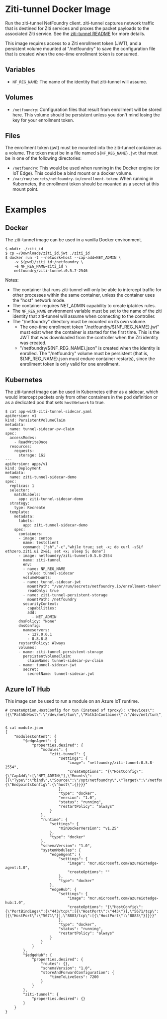 # Ziti-tunnel Docker Image

Run the ziti-tunnel NetFoundry client. ziti-tunnel captures network traffic that
is destined for Ziti services and proxes the packet payloads to the associated
Ziti service. See the [ziti-tunnel README](../README.md) for more details.

This image requires access to a Ziti enrollment token (JWT), and a persistent
volume mounted at "/netfoundry" to save the configuration file that is created
when the one-time enrollment token is consumed.

## Variables

- `NF_REG_NAME`: The name of the identity that ziti-tunnel will assume.

## Volumes

- `/netfoundry`: Configuration files that result from enrollment will be stored
  here. This volume should be persistent unless you don't mind losing the key for
  your enrollment token.

## Files

The enrollment token (jwt) must be mounted into the ziti-tunnel container as a volume.
The token must be in a file named `${NF_REG_NAME}.jwt` that must be in one of the
following directories:

- `/netfoundry`: This would be used when running in the Docker engine (or IoT Edge).
   This could be a bind mount or a docker volume.
- `/var/run/secrets/netfoundry.io/enrollment-token`: When running in Kubernetes,
   the enrollment token should be mounted as a secret at this mount point.

# Examples

## Docker

The ziti-tunnel image can be used in a vanilla Docker environment.

    $ mkdir ./ziti_id
    $ cp ~/Downloads/ziti_id.jwt ./ziti_id
    $ docker run -t --network=host --cap-add=NET_ADMIN \
        -v $(pwd)/ziti_id:/netfoundry \
        -e NF_REG_NAME=ziti_id \
        netfoundry/ziti-tunnel:0.5.7-2546

Notes:

- The container that runs ziti-tunnel will only be able to intercept traffic for
  other processes within the same container, unless the container uses the "host"
  network mode.
- The container requires NET_ADMIN capability to create iptables rules.
- The `NF_REG_NAME` environment variable must be set to the name of the ziti
  identity that ziti-tunnel will assume when connecting to the controller.
- The "/netfoundry" directory must be mounted on its own volume.
  - The one-time enrollment token "/netfoundry/${NF_REG_NAME}.jwt" must exist when
    the container is started for the first time. This is the JWT that was downloaded
    from the controller when the Ziti identity was created.
  - "/netfoundry/${NF_REG_NAME}.json" is created when the identity is enrolled.
    The "/netfoundry" volume must be persistent (that is, ${NF_REG_NAME}.json must
    endure container restarts), since the enrollment token is only valid for one
    enrollment.

## Kubernetes

The ziti-tunnel image can be used in Kubernetes either as a sidecar, which would
intercept packets only from other containers in the pod definition or as a dedicated
pod that sets `hostNetwork` to true.

    $ cat app-with-ziti-tunnel-sidecar.yaml
    apiVersion: v1
    kind: PersistentVolumeClaim
    metadata:
      name: tunnel-sidecar-pv-claim
    spec:
      accessModes:
        - ReadWriteOnce
      resources:
        requests:
          storage: 1Gi
    ---
    apiVersion: apps/v1
    kind: Deployment
    metadata:
      name: ziti-tunnel-sidecar-demo
    spec:
      replicas: 1
      selector:
        matchLabels:
          app: ziti-tunnel-sidecar-demo
      strategy:
        type: Recreate
      template:
        metadata:
          labels:
            app: ziti-tunnel-sidecar-demo
        spec:
          containers:
          - image: centos
            name: testclient
            command: ["sh","-c","while true; set -x; do curl -sSLf ethzero.ziti.ui 2>&1; set +x; sleep 5; done"]
          - image: netfoundry/ziti-tunnel:0.5.8-2554
            name: ziti-tunnel
            env:
            - name: NF_REG_NAME
              value: tunnel-sidecar
            volumeMounts:
            - name: tunnel-sidecar-jwt
              mountPath: "/var/run/secrets/netfoundry.io/enrollment-token"
              readOnly: true
            - name: ziti-tunnel-persistent-storage
              mountPath: /netfoundry
            securityContext:
              capabilities:
              add:
                - NET_ADMIN
          dnsPolicy: "None"
          dnsConfig:
            nameservers:
              - 127.0.0.1
              - 8.8.8.8
          restartPolicy: Always
          volumes:
          - name: ziti-tunnel-persistent-storage
            persistentVolumeClaim:
              claimName: tunnel-sidecar-pv-claim
          - name: tunnel-sidecar-jwt
            secret:
              secretName: tunnel-sidecar.jwt


## Azure IoT Hub

This image can be used to run a module on an Azure IoT runtime.

    # createOption.HostConfig for tun (instead of tproxy): \"Devices\":[{\"PathOnHost\":\"/dev/net/tun\",\"PathInContainer\":\"/dev/net/tun\",\"CgroupPermissions\":\"rwm\"}],


    $ cat module.json
    {
        "modulesContent": {
            "$edgeAgent": {
                "properties.desired": {
                    "modules": {
                        "ziti-tunnel": {
                            "settings": {
                                "image": "netfoundry/ziti-tunnel:0.5.8-2554",
                                "createOptions": "{\"HostConfig\":{\"CapAdd\":[\"NET_ADMIN\"],\"Mounts\":[{\"Type\":\"bind\",\"Source\":\"/opt/netfoundry\",\"Target\":\"/netfoundry\"}],\"NetworkMode\":\"host\"},\"NetworkingConfig\":{\"EndpointsConfig\":{\"host\":{}}}}"
                            },
                            "type": "docker",
                            "version": "1.0",
                            "status": "running",
                            "restartPolicy": "always"
                        }
                    },
                    "runtime": {     
                        "settings": {
                            "minDockerVersion": "v1.25"
                        },
                        "type": "docker"
                    },
                    "schemaVersion": "1.0",
                    "systemModules": {
                        "edgeAgent": {
                            "settings": {
                                "image": "mcr.microsoft.com/azureiotedge-agent:1.0",
                                "createOptions": ""
                            },
                            "type": "docker"
                        },
                        "edgeHub": {
                            "settings": {
                                "image": "mcr.microsoft.com/azureiotedge-hub:1.0",
                                "createOptions": "{\"HostConfig\":{\"PortBindings\":{\"443/tcp\":[{\"HostPort\":\"443\"}],\"5671/tcp\":[{\"HostPort\":\"5671\"}],\"8883/tcp\":[{\"HostPort\":\"8883\"}]}}}"
                            },
                            "type": "docker",
                            "status": "running",
                            "restartPolicy": "always"
                        }
                    }
                }
            },
            "$edgeHub": {
                "properties.desired": {
                    "routes": {},
                    "schemaVersion": "1.0",
                    "storeAndForwardConfiguration": {
                        "timeToLiveSecs": 7200
                    }
                }
            },
            "ziti-tunnel": {
                "properties.desired": {}
            }
        }
    }
